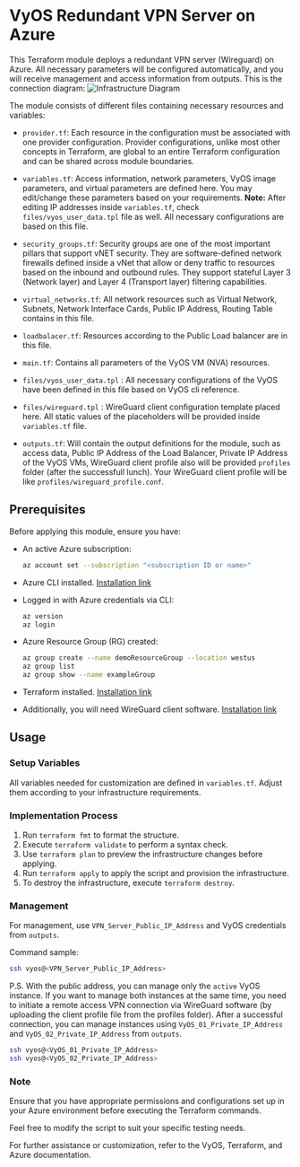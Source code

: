 # VyOS Redundant VPN Server on Azure

This Terraform module deploys a redundant VPN server (Wireguard) on Azure. All necessary parameters will be configured automatically, and you will receive management and access information from outputs.
This is the connection diagram:
![Infrastructure Diagram](/diagram/VPN-SRV-on-Azure.png)

The module consists of different files containing necessary resources and variables:

- `provider.tf`: Each resource in the configuration must be associated with one provider configuration. Provider configurations, unlike most other concepts in Terraform, are global to an entire Terraform configuration and can be shared across module boundaries.

- `variables.tf`: Access information, network parameters, VyOS image parameters, and virtual parameters are defined here. You may edit/change these parameters based on your requirements. **Note:** After editing IP addresses inside `variables.tf`, check `files/vyos_user_data.tpl` file as well. All necessary configurations are based on this file.

- `security_groups.tf`: Security groups are one of the most important pillars that support vNET security. They are software-defined network firewalls defined inside a vNet that allow or deny traffic to resources based on the inbound and outbound rules. They support stateful Layer 3 (Network layer) and Layer 4 (Transport layer) filtering capabilities.

- `virtual_networks.tf`: All network resources such as Virtual Network, Subnets, Network Interface Cards, Public IP Address, Routing Table contains in this file.

- `loadbalacer.tf`: Resources according to the Public Load balancer are in this file.

- `main.tf`: Contains all parameters of the VyOS VM (NVA) resources.

- `files/vyos_user_data.tpl` : All necessary configurations of the VyOS have been defined in this file based on VyOS cli reference.

- `files/wireguard.tpl` : WireGuard client configuration template placed here. All static values of the placeholders will be provided inside `variables.tf` file.

- `outputs.tf`: Will contain the output definitions for the module, such as access data, Public IP Address of the Load Balancer, Private IP Address of the VyOS VMs, WireGuard client profile also will be provided `profiles` folder (after the successfull lunch). Your WireGuard client profile will be like `profiles/wireguard_profile.conf`.

## Prerequisites

Before applying this module, ensure you have:

- An active Azure subscription:
    ```sh
    az account set --subscription "<subscription ID or name>"
    ```

- Azure CLI installed. [Installation link](https://learn.microsoft.com/en-us/cli/azure/install-azure-cli)

- Logged in with Azure credentials via CLI:
    ```sh
    az version
    az login
    ```

- Azure Resource Group (RG) created:
    ```sh
    az group create --name demoResourceGroup --location westus
    az group list
    az group show --name exampleGroup
    ```

- Terraform installed. [Installation link](https://developer.hashicorp.com/terraform/tutorials/aws-get-started/install-cli)

- Additionally, you will need WireGuard client software. [Installation link](https://www.wireguard.com/install/)


## Usage

### Setup Variables

All variables needed for customization are defined in `variables.tf`. Adjust them according to your infrastructure requirements.

### Implementation Process

1. Run `terraform fmt` to format the structure.
2. Execute `terraform validate` to perform a syntax check.
3. Use `terraform plan` to preview the infrastructure changes before applying.
4. Run `terraform apply` to apply the script and provision the infrastructure.
5. To destroy the infrastructure, execute `terraform destroy`.

### Management

For management, use `VPN_Server_Public_IP_Address` and VyOS credentials from `outputs`.

Command sample:
```sh
ssh vyos@<VPN_Server_Public_IP_Address>
```

P.S. With the public address, you can manage only the `active` VyOS instance. If you want to manage both instances at the same time, you need to initiate a remote access VPN connection via WireGuard software (by uploading the client profile file from the profiles folder). After a successful connection, you can manage instances using `VyOS_01_Private_IP_Address` and `VyOS_02_Private_IP_Address` from `outputs`.

```sh
ssh vyos@<VyOS_01_Private_IP_Address>
ssh vyos@<VyOS_02_Private_IP_Address>
```

### Note

Ensure that you have appropriate permissions and configurations set up in your Azure environment before executing the Terraform commands.

Feel free to modify the script to suit your specific testing needs.

For further assistance or customization, refer to the VyOS, Terraform, and Azure documentation.
